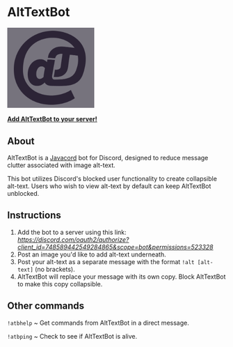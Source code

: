 # AltTextBot

<img src="src\main\java\com\zacharytalis\alttextbot\logo.png" width="200pt" alt="AltTextBot logo.">

**[Add AltTextBot to your server!](https://discord.com/oauth2/authorize?client_id=748589442549284865&scope=bot&permissions=523328)**

## About

AltTextBot is a [Javacord](https://github.com/Javacord/Javacord) bot for Discord, designed to reduce message clutter associated with image alt-text.

This bot utilizes Discord's blocked user functionality to create collapsible alt-text. Users who wish to view alt-text by default can keep AltTextBot unblocked.

## Instructions

1. Add the bot to a server using this link: *https://discord.com/oauth2/authorize?client_id=748589442549284865&scope=bot&permissions=523328*
2. Post an image you'd like to add alt-text underneath.
3. Post your alt-text as a separate message with the format `!alt [alt-text]` (no brackets).
4. AltTextBot will replace your message with its own copy. Block AltTextBot to make this copy collapsible.

## Other commands

`!atbhelp` ~ Get commands from AltTextBot in a direct message.

`!atbping` ~ Check to see if AltTextBot is alive.
